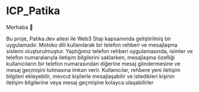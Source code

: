 # ICP_Patika

Merhaba 👋

Bu proje, Patika.dev ailesi ile Web3 Stajı kapsamında geliştirilmiş bir uygulamadır. Motoko dili kullanılarak bir telefon rehberi ve mesajlaşma sistemi oluşturulmuştur. Yaptığımız telefon rehberi uygulamasında, isimler ve telefon numaralarıyla iletişim bilgilerini saklarken, mesajlaşma özelliği kullanıcıların bir telefon numarasından diğerine mesaj göndermesine ve mesaj geçmişini tutmasına imkan verir. Kullanıcılar, rehbere yeni iletişim bilgileri ekleyebilir, mevcut kişilerle mesajlaşabilir ve istedikleri kişinin iletişim bilgilerine veya mesaj geçmişine kolayca ulaşabilirler
